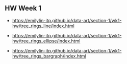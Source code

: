 ## HW Week 1

* https://emilylin-itp.github.io/data-art/section-1/wk1-hw/tree_rings_line/index.html
<Enter>
  
* https://emilylin-itp.github.io/data-art/section-1/wk1-hw/tree_rings_ellipse/index.html

<Enter>
  
* https://emilylin-itp.github.io/data-art/section-1/wk1-hw/tree_rings_bargraph/index.html
